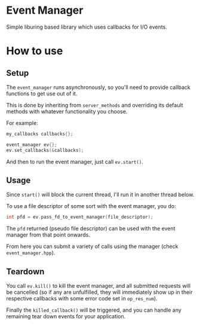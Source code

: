 # Event Manager
Simple liburing based library which uses callbacks for I/O events.

# How to use
## Setup
The `event_manager` runs asynchronously, so you'll need to provide callback functions to get use out of it.

This is done by inheriting from `server_methods` and overriding its default methods with whatever functionality you choose.

For example:
```cpp
my_callbacks callbacks{};

event_manager ev{};
ev.set_callbacks(&callbacks);
```

And then to run the event manager, just call `ev.start()`.

## Usage
Since `start()` will block the current thread, I'll run it in another thread below.

To use a file descriptor of some sort with the event manager, you do:
```cpp
int pfd = ev.pass_fd_to_event_manager(file_descriptor);
```
The `pfd` returned (pseudo file descriptor) can be used with the event manager from that point onwards.

From here you can submit a variety of calls using the manager (check `event_manager.hpp`).

## Teardown
You call `ev.kill()` to kill the event manager, and all submitted requests will be cancelled (so if any are unfulfilled, they will immediately show up in their respective callbacks with some error code set in `op_res_num`).

Finally the `killed_callback()` will be triggered, and you can handle any remaining tear down events for your application.